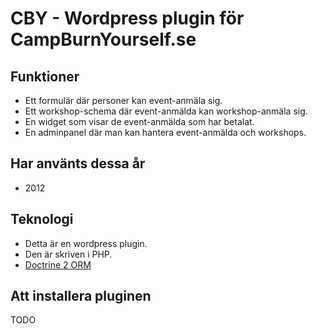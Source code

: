 CBY - Wordpress plugin för CampBurnYourself.se
====================
Funktioner
----------
* Ett formulär där personer kan event-anmäla sig.
* Ett workshop-schema där event-anmälda kan workshop-anmäla sig.
* En widget som visar de event-anmälda som har betalat.
* En adminpanel där man kan hantera event-anmälda och workshops.

Har använts dessa år
----------
* 2012

Teknologi
----------
* Detta är en wordpress plugin.
* Den är skriven i PHP.
* [Doctrine 2 ORM](http://www.doctrine-project.org/projects/orm)

Att installera pluginen
----------
TODO